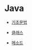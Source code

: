 # Java

- [기초문법](https://github.com/Choironi/Java_Study/blob/master/markdown/basic.md)

- [클래스](https://github.com/Choironi/Java_Study/blob/master/markdown/Class.md)

- [메소드](https://github.com/Choironi/Java_Study/blob/master/markdown/Method.md)


